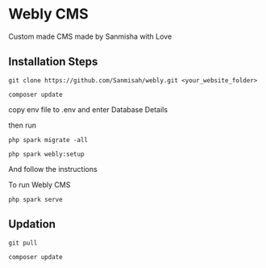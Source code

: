 
# Webly CMS

Custom made CMS made by Sanmisha with Love

## Installation Steps

```
git clone https://github.com/Sanmisah/webly.git <your_website_folder>

composer update
```

copy env file to .env and enter Database Details

then run

```
php spark migrate -all

php spark webly:setup
```

And follow the instructions

To run Webly CMS
```
php spark serve
```

## Updation
```
git pull

composer update
```

